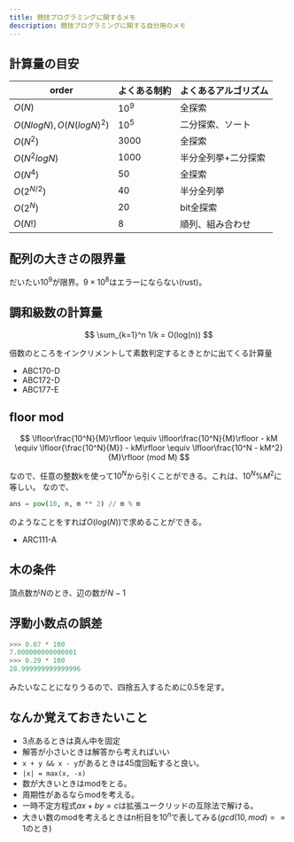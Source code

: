 ```yaml
---
title: 競技プログラミングに関するメモ
description: 競技プログラミングに関する自分用のメモ
---
```


## 計算量の目安

|order|よくある制約|よくあるアルゴリズム|
|---|---|---|
|$O(N)$|$10^9$|全探索|
|$O(NlogN), O(N(logN)^2)$|$10^5$|二分探索、ソート|
|$O(N^2)$|$3000$|全探索|
|$O(N^2logN)$|$1000$|半分全列挙+二分探索|
|$O(N^4)$|$50$|全探索|
|$O(2^{N/2})$|$40$|半分全列挙|
|$O(2^N)$|$20$|bit全探索|
|$O(N!)$|$8$|順列、組み合わせ|


## 配列の大きさの限界量

だいたい$10^9$が限界。$9 \times 10^8$はエラーにならない(rust)。

## 調和級数の計算量

$$
\sum_{k=1}^n 1/k = O(log(n))
$$

倍数のところをインクリメントして素数判定するときとかに出てくる計算量

- ABC170-D
- ABC172-D
- ABC177-E

## floor mod

$$
\lfloor\frac{10^N}{M}\rfloor \equiv \lfloor\frac{10^N}{M}\rfloor - kM \equiv \lfloor{\frac{10^N}{M}} - kM\rfloor \equiv \lfloor\frac{10^N - kM^2}{M}\rfloor (mod M)
$$

なので、任意の整数kを使って$10^N$から引くことができる。これは、$10^N \% M^2$に等しい。
なので、

```python
ans = pow(10, n, m ** 2) // m % m
```

のようなことをすれば$O(log(N))$で求めることができる。

- ARC111-A

## 木の条件

頂点数が$N$のとき、辺の数が$N-1$

## 浮動小数点の誤差

```python
>>> 0.07 * 100
7.000000000000001
>>> 0.29 * 100
28.999999999999996
```

みたいなことになりうるので、四捨五入するために0.5を足す。

## なんか覚えておきたいこと

- 3点あるときは真ん中を固定
- 解答が小さいときは解答から考えればいい
- `x + y && x - y`があるときは45度回転すると良い。
- `|x| = max(x, -x)`
- 数が大きいときはmodをとる。
- 周期性があるならmodを考える。
- 一時不定方程式$ax + by = c$は拡張ユークリッドの互除法で解ける。
- 大きい数のmodを考えるときはn桁目を$10^n$で表してみる($gcd(10, mod) == 1$のとき)